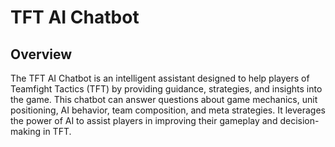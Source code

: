 # TFT AI Chatbot

## Overview

The TFT AI Chatbot is an intelligent assistant designed to help players of Teamfight Tactics (TFT) by providing guidance, strategies, and insights into the game. This chatbot can answer questions about game mechanics, unit positioning, AI behavior, team composition, and meta strategies. It leverages the power of AI to assist players in improving their gameplay and decision-making in TFT.
